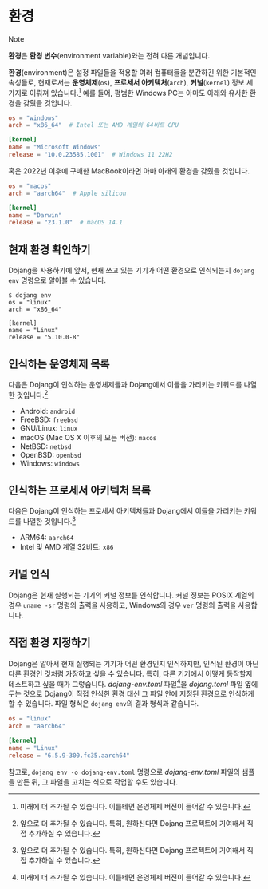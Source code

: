 환경
====

> [!NOTE]
>
> **환경**은 **환경 변수**(environment variable)와는 전혀 다른 개념입니다.

**환경**(environment)은 설정 파일들을 적용할 여러 컴퓨터들을 분간하긴 위한
기본적인 속성들로, 현재로서는 **운영체제**(`os`), **프로세서 아키텍처**(`arch`),
**커널**(`kernel`) 정보 세 가지로 이뤄져 있습니다.[^1]  예를 들어,
평범한 Windows PC는 아마도 아래와 유사한 환경을 갖췄을 것입니다.

~~~~ toml
os = "windows"
arch = "x86_64"  # Intel 또는 AMD 계열의 64비트 CPU

[kernel]
name = "Microsoft Windows"
release = "10.0.23585.1001"  # Windows 11 22H2
~~~~

혹은 2022년 이후에 구매한 MacBook이라면 아마 아래의 환경을 갖췄을 것입니다.

~~~~ toml
os = "macos"
arch = "aarch64"  # Apple silicon

[kernel]
name = "Darwin"
release = "23.1.0"  # macOS 14.1
~~~~

[^1]: 미래에 더 추가될 수 있습니다. 이를테면 운영체제 버전이 들어갈 수 있습니다.


현재 환경 확인하기
------------------

Dojang을 사용하기에 앞서, 현재 쓰고 있는 기기가 어떤 환경으로 인식되는지
`dojang env` 명령으로 알아볼 수 있습니다.

~~~~ console
$ dojang env
os = "linux"
arch = "x86_64"

[kernel]
name = "Linux"
release = "5.10.0-8"
~~~~


인식하는 운영체제 목록
----------------------

다음은 Dojang이 인식하는 운영체제들과 Dojang에서 이들을 가리키는 키워드를 나열한
것입니다.[^2]

 -  Android: `android`
 -  FreeBSD: `freebsd`
 -  GNU/Linux: `linux`
 -  macOS (Mac OS X 이후의 모든 버전): `macos`
 -   NetBSD: `netbsd`
 -  OpenBSD: `openbsd`
 -  Windows: `windows`

[^2]: 앞으로 더 추가될 수 있습니다. 특히, 원하신다면 Dojang 프로젝트에 기여해서
직접 추가하실 수 있습니다.


인식하는 프로세서 아키텍처 목록
-------------------------------

다음은 Dojang이 인식하는 프로세서 아키텍처들과 Dojang에서 이들을 가리키는
키워드를 나열한 것입니다.[^2]

 -  ARM64: `aarch64`
 -  Intel 및 AMD 계열 32비트: `x86`
 


커널 인식
---------

Dojang은 현재 실행되는 기기의 커널 정보를 인식합니다.  커널 정보는 POSIX 계열의
경우 `uname -sr` 명령의 출력을 사용하고, Windows의 경우 `ver` 명령의 출력을
사용합니다.


직접 환경 지정하기
------------------

Dojang은 알아서 현재 실행되는 기기가 어떤 환경인지 인식하지만, 인식된 환경이
아닌 다른 환경인 것처럼 가장하고 싶을 수 있습니다.
특히, 다른 기기에서 어떻게 동작할지 테스트하고 싶을 때가 그렇습니다.
*dojang-env.toml* 파일[^1]을 *dojang.toml* 파일 옆에 두는 것으로 Dojang이 직접
인식한 환경 대신 그 파일 안에 지정된 환경으로 인식하게 할 수 있습니다.
파일 형식은 `dojang env`의 결과 형식과 같습니다.

~~~~ toml
os = "linux"
arch = "aarch64"

[kernel]
name = "Linux"
release = "6.5.9-300.fc35.aarch64"
~~~~

참고로, `dojang env -o dojang-env.toml` 명령으로 *dojang-env.toml* 파일의
샘플을 만든 뒤, 그 파일을 고치는 식으로 작업할 수도 있습니다.

[^1]: `-e`/`--env-file` 옵션을 사용하면 *dojang-env.toml* 파일 대신 다른 파일을
      사용할 수 있습니다.
